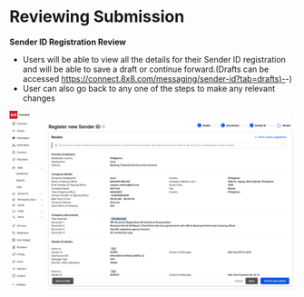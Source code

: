 # Reviewing Submission

**Sender ID Registration Review**

* Users will be able to view all the details for their Sender ID registration and will be able to save a draft or continue forward.(Drafts can be accessed [https://connect.8x8.com/messaging/sender-id?tab=drafts)-](https://connect.8x8.com/messaging/sender-id?tab=drafts)-)
* User can also go back to any one of the steps to make any relevant changes

![](../images/361e11fe248db2d55be159e81e61e4ca4f9e9377d8fa7e309105f8b2f7f8007b-unnamed_10.png)
